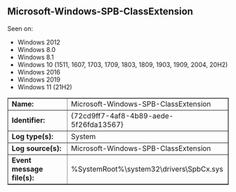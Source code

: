 ## Microsoft-Windows-SPB-ClassExtension

Seen on:
* Windows 2012
* Windows 8.0
* Windows 8.1
* Windows 10 (1511, 1607, 1703, 1709, 1803, 1809, 1903, 1909, 2004, 20H2)
* Windows 2016
* Windows 2019
* Windows 11 (21H2)

<table border="1" class="docutils">
  <tbody>
    <tr>
      <td><b>Name:</b></td>
      <td>Microsoft-Windows-SPB-ClassExtension</td>
    </tr>
    <tr>
      <td><b>Identifier:</b></td>
      <td>{72cd9ff7-4af8-4b89-aede-5f26fda13567}</td>
    </tr>
    <tr>
      <td><b>Log type(s):</b></td>
      <td>System</td>
    </tr>
    <tr>
      <td><b>Log source(s):</b></td>
      <td>Microsoft-Windows-SPB-ClassExtension</td>
    </tr>
    <tr>
      <td><b>Event message file(s):</b></td>
      <td>%SystemRoot%\system32\drivers\SpbCx.sys</td>
    </tr>
  </tbody>
</table>

&nbsp;

